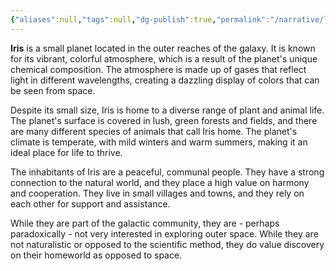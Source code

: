 ```yaml
---
{"aliases":null,"tags":null,"dg-publish":true,"permalink":"/narrative/locations/minor-worlds/iris/","dgPassFrontmatter":true}
---
```




**Iris** is a small planet located in the outer reaches of the galaxy. It is known for its vibrant, colorful atmosphere, which is a result of the planet's unique chemical composition. The atmosphere is made up of gases that reflect light in different wavelengths, creating a dazzling display of colors that can be seen from space.

Despite its small size, Iris is home to a diverse range of plant and animal life. The planet's surface is covered in lush, green forests and fields, and there are many different species of animals that call Iris home. The planet's climate is temperate, with mild winters and warm summers, making it an ideal place for life to thrive.

The inhabitants of Iris are a peaceful, communal people. They have a strong connection to the natural world, and they place a high value on harmony and cooperation. They live in small villages and towns, and they rely on each other for support and assistance.

While they are part of the galactic community, they are - perhaps paradoxically - not very interested in exploring outer space. While they are not naturalistic or opposed to the scientific method, they do value discovery on their homeworld as opposed to space.

